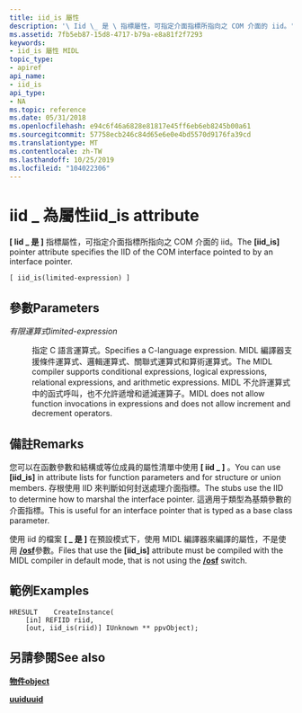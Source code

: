 ```yaml
---
title: iid_is 屬性
description: '\ Iid \_ 是 \ 指標屬性，可指定介面指標所指向之 COM 介面的 iid。'
ms.assetid: 7fb5eb87-15d8-4717-b79a-e8a81f2f7293
keywords:
- iid_is 屬性 MIDL
topic_type:
- apiref
api_name:
- iid_is
api_type:
- NA
ms.topic: reference
ms.date: 05/31/2018
ms.openlocfilehash: e94c6f46a6828e81817e45ff6eb6eb8245b00a61
ms.sourcegitcommit: 57758ecb246c84d65e6e0e4bd5570d9176fa39cd
ms.translationtype: MT
ms.contentlocale: zh-TW
ms.lasthandoff: 10/25/2019
ms.locfileid: "104022306"
---
```

# <a name="iid_is-attribute"></a><span data-ttu-id="0a15a-104">iid \_ 為屬性</span><span class="sxs-lookup"><span data-stu-id="0a15a-104">iid\_is attribute</span></span>

<span data-ttu-id="0a15a-105">**\[ Iid \_ 是 \]** 指標屬性，可指定介面指標所指向之 COM 介面的 iid。</span><span class="sxs-lookup"><span data-stu-id="0a15a-105">The **\[iid\_is\]** pointer attribute specifies the IID of the COM interface pointed to by an interface pointer.</span></span>

``` syntax
[ iid_is(limited-expression) ]
```

## <a name="parameters"></a><span data-ttu-id="0a15a-106">參數</span><span class="sxs-lookup"><span data-stu-id="0a15a-106">Parameters</span></span>

<dl> <dt>

<span data-ttu-id="0a15a-107">*有限運算式*</span><span class="sxs-lookup"><span data-stu-id="0a15a-107">*limited-expression*</span></span> 
</dt> <dd>

<span data-ttu-id="0a15a-108">指定 C 語言運算式。</span><span class="sxs-lookup"><span data-stu-id="0a15a-108">Specifies a C-language expression.</span></span> <span data-ttu-id="0a15a-109">MIDL 編譯器支援條件運算式、邏輯運算式、關聯式運算式和算術運算式。</span><span class="sxs-lookup"><span data-stu-id="0a15a-109">The MIDL compiler supports conditional expressions, logical expressions, relational expressions, and arithmetic expressions.</span></span> <span data-ttu-id="0a15a-110">MIDL 不允許運算式中的函式呼叫，也不允許遞增和遞減運算子。</span><span class="sxs-lookup"><span data-stu-id="0a15a-110">MIDL does not allow function invocations in expressions and does not allow increment and decrement operators.</span></span>

</dd> </dl>

## <a name="remarks"></a><span data-ttu-id="0a15a-111">備註</span><span class="sxs-lookup"><span data-stu-id="0a15a-111">Remarks</span></span>

<span data-ttu-id="0a15a-112">您可以在函數參數和結構或等位成員的屬性清單中使用 **\[ iid \_ \]** 。</span><span class="sxs-lookup"><span data-stu-id="0a15a-112">You can use **\[iid\_is\]** in attribute lists for function parameters and for structure or union members.</span></span> <span data-ttu-id="0a15a-113">存根使用 IID 來判斷如何封送處理介面指標。</span><span class="sxs-lookup"><span data-stu-id="0a15a-113">The stubs use the IID to determine how to marshal the interface pointer.</span></span> <span data-ttu-id="0a15a-114">這適用于類型為基類參數的介面指標。</span><span class="sxs-lookup"><span data-stu-id="0a15a-114">This is useful for an interface pointer that is typed as a base class parameter.</span></span>

<span data-ttu-id="0a15a-115">使用 iid 的檔案 **\[ \_ 是 \]** 在預設模式下，使用 MIDL 編譯器來編譯的屬性，不是使用 [**/osf**](-osf.md)參數。</span><span class="sxs-lookup"><span data-stu-id="0a15a-115">Files that use the **\[iid\_is\]** attribute must be compiled with the MIDL compiler in default mode, that is not using the [**/osf**](-osf.md) switch.</span></span>

## <a name="examples"></a><span data-ttu-id="0a15a-116">範例</span><span class="sxs-lookup"><span data-stu-id="0a15a-116">Examples</span></span>

``` syntax
HRESULT    CreateInstance( 
    [in] REFIID riid, 
    [out, iid_is(riid)] IUnknown ** ppvObject);
```

## <a name="see-also"></a><span data-ttu-id="0a15a-117">另請參閱</span><span class="sxs-lookup"><span data-stu-id="0a15a-117">See also</span></span>

<dl> <dt>

[<span data-ttu-id="0a15a-118">**物件**</span><span class="sxs-lookup"><span data-stu-id="0a15a-118">**object**</span></span>](object.md)
</dt> <dt>

[<span data-ttu-id="0a15a-119">**uuid**</span><span class="sxs-lookup"><span data-stu-id="0a15a-119">**uuid**</span></span>](uuid.md)
</dt> </dl>

 

 





